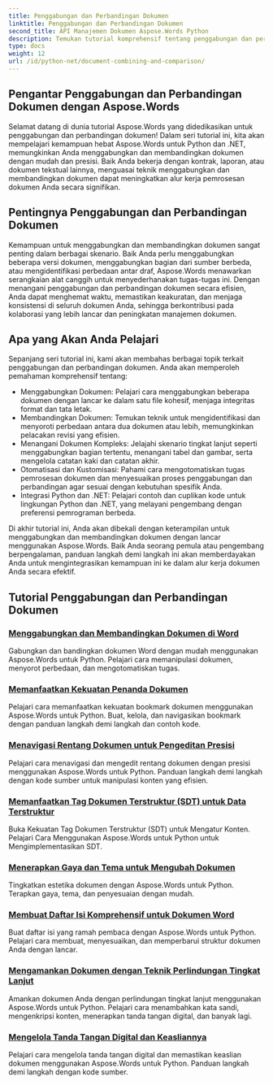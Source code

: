 ```yaml
---
title: Penggabungan dan Perbandingan Dokumen
linktitle: Penggabungan dan Perbandingan Dokumen
second_title: API Manajemen Dokumen Aspose.Words Python
description: Temukan tutorial komprehensif tentang penggabungan dan perbandingan dokumen menggunakan Aspose.Words untuk Python dan .NET. Pelajari cara menggabungkan dan membandingkan dokumen dengan lancar, sehingga meningkatkan alur kerja pemrosesan dokumen Anda.
type: docs
weight: 12
url: /id/python-net/document-combining-and-comparison/
---
```

## Pengantar Penggabungan dan Perbandingan Dokumen dengan Aspose.Words

Selamat datang di dunia tutorial Aspose.Words yang didedikasikan untuk penggabungan dan perbandingan dokumen! Dalam seri tutorial ini, kita akan mempelajari kemampuan hebat Aspose.Words untuk Python dan .NET, memungkinkan Anda menggabungkan dan membandingkan dokumen dengan mudah dan presisi. Baik Anda bekerja dengan kontrak, laporan, atau dokumen tekstual lainnya, menguasai teknik menggabungkan dan membandingkan dokumen dapat meningkatkan alur kerja pemrosesan dokumen Anda secara signifikan.

## Pentingnya Penggabungan dan Perbandingan Dokumen

Kemampuan untuk menggabungkan dan membandingkan dokumen sangat penting dalam berbagai skenario. Baik Anda perlu menggabungkan beberapa versi dokumen, menggabungkan bagian dari sumber berbeda, atau mengidentifikasi perbedaan antar draf, Aspose.Words menawarkan serangkaian alat canggih untuk menyederhanakan tugas-tugas ini. Dengan menangani penggabungan dan perbandingan dokumen secara efisien, Anda dapat menghemat waktu, memastikan keakuratan, dan menjaga konsistensi di seluruh dokumen Anda, sehingga berkontribusi pada kolaborasi yang lebih lancar dan peningkatan manajemen dokumen.

## Apa yang Akan Anda Pelajari

Sepanjang seri tutorial ini, kami akan membahas berbagai topik terkait penggabungan dan perbandingan dokumen. Anda akan memperoleh pemahaman komprehensif tentang:

- Menggabungkan Dokumen: Pelajari cara menggabungkan beberapa dokumen dengan lancar ke dalam satu file kohesif, menjaga integritas format dan tata letak.
- Membandingkan Dokumen: Temukan teknik untuk mengidentifikasi dan menyoroti perbedaan antara dua dokumen atau lebih, memungkinkan pelacakan revisi yang efisien.
- Menangani Dokumen Kompleks: Jelajahi skenario tingkat lanjut seperti menggabungkan bagian tertentu, menangani tabel dan gambar, serta mengelola catatan kaki dan catatan akhir.
- Otomatisasi dan Kustomisasi: Pahami cara mengotomatiskan tugas pemrosesan dokumen dan menyesuaikan proses penggabungan dan perbandingan agar sesuai dengan kebutuhan spesifik Anda.
- Integrasi Python dan .NET: Pelajari contoh dan cuplikan kode untuk lingkungan Python dan .NET, yang melayani pengembang dengan preferensi pemrograman berbeda.

Di akhir tutorial ini, Anda akan dibekali dengan keterampilan untuk menggabungkan dan membandingkan dokumen dengan lancar menggunakan Aspose.Words. Baik Anda seorang pemula atau pengembang berpengalaman, panduan langkah demi langkah ini akan memberdayakan Anda untuk mengintegrasikan kemampuan ini ke dalam alur kerja dokumen Anda secara efektif.

## Tutorial Penggabungan dan Perbandingan Dokumen
### [Menggabungkan dan Membandingkan Dokumen di Word](./merge-compare-documents/)
Gabungkan dan bandingkan dokumen Word dengan mudah menggunakan Aspose.Words untuk Python. Pelajari cara memanipulasi dokumen, menyorot perbedaan, dan mengotomatiskan tugas.
### [Memanfaatkan Kekuatan Penanda Dokumen](./document-bookmarks/)
Pelajari cara memanfaatkan kekuatan bookmark dokumen menggunakan Aspose.Words untuk Python. Buat, kelola, dan navigasikan bookmark dengan panduan langkah demi langkah dan contoh kode.
### [Menavigasi Rentang Dokumen untuk Pengeditan Presisi](./document-ranges/)
Pelajari cara menavigasi dan mengedit rentang dokumen dengan presisi menggunakan Aspose.Words untuk Python. Panduan langkah demi langkah dengan kode sumber untuk manipulasi konten yang efisien.
### [Memanfaatkan Tag Dokumen Terstruktur (SDT) untuk Data Terstruktur](./document-sdts/)
Buka Kekuatan Tag Dokumen Terstruktur (SDT) untuk Mengatur Konten. Pelajari Cara Menggunakan Aspose.Words untuk Python untuk Mengimplementasikan SDT.
### [Menerapkan Gaya dan Tema untuk Mengubah Dokumen](./apply-styles-themes-documents/)
Tingkatkan estetika dokumen dengan Aspose.Words untuk Python. Terapkan gaya, tema, dan penyesuaian dengan mudah.
### [Membuat Daftar Isi Komprehensif untuk Dokumen Word](./generate-table-contents/)
Buat daftar isi yang ramah pembaca dengan Aspose.Words untuk Python. Pelajari cara membuat, menyesuaikan, dan memperbarui struktur dokumen Anda dengan lancar.
### [Mengamankan Dokumen dengan Teknik Perlindungan Tingkat Lanjut](./secure-documents-protection/)
Amankan dokumen Anda dengan perlindungan tingkat lanjut menggunakan Aspose.Words untuk Python. Pelajari cara menambahkan kata sandi, mengenkripsi konten, menerapkan tanda tangan digital, dan banyak lagi.
### [Mengelola Tanda Tangan Digital dan Keasliannya](./manage-digital-signatures/)
Pelajari cara mengelola tanda tangan digital dan memastikan keaslian dokumen menggunakan Aspose.Words untuk Python. Panduan langkah demi langkah dengan kode sumber.